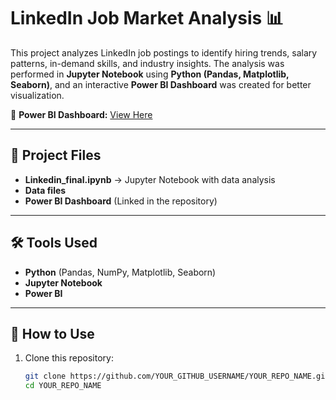 # LinkedIn Job Market Analysis 📊

This project analyzes LinkedIn job postings to identify hiring trends, salary patterns, in-demand skills, and industry insights. The analysis was performed in **Jupyter Notebook** using **Python (Pandas, Matplotlib, Seaborn)**, and an interactive **Power BI Dashboard** was created for better visualization.

🔗 **Power BI Dashboard:** [View Here]([YOUR_POWER_BI_LINK_HERE](https://shreechanakya-my.sharepoint.com/:u:/g/personal/atharva_abhang_indiraisbs_edu_in/Ee_slXFPC8lEgIaYfd82zr0Bel03PlFreWxKo_vZxN04TQ?e=QYr7nz))

---

## 📂 Project Files  
- **Linkedin_final.ipynb** → Jupyter Notebook with data analysis  
- **Data files** 
- **Power BI Dashboard** (Linked in the repository)  

---

## 🛠️ Tools Used  
- **Python** (Pandas, NumPy, Matplotlib, Seaborn)  
- **Jupyter Notebook**  
- **Power BI**  

---

## 🚀 How to Use  
1. Clone this repository:  
   ```bash
   git clone https://github.com/YOUR_GITHUB_USERNAME/YOUR_REPO_NAME.git
   cd YOUR_REPO_NAME
